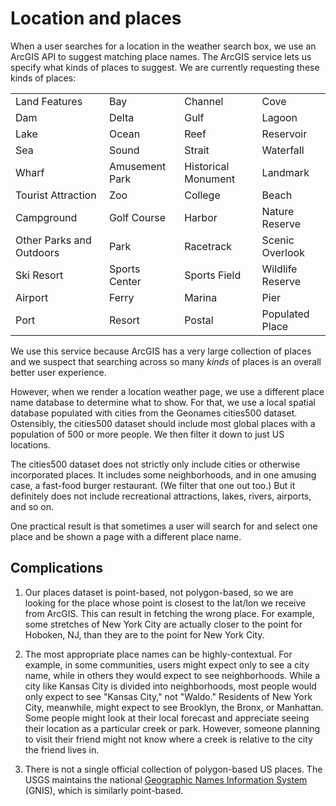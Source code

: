 # Location and places

When a user searches for a location in the weather search box, we use an ArcGIS
API to suggest matching place names. The ArcGIS service lets us specify what
kinds of places to suggest. We are currently requesting these kinds of places:

|                          |                |                     |                  |
| ------------------------ | -------------- | ------------------- | ---------------- |
| Land Features            | Bay            | Channel             | Cove             |
| Dam                      | Delta          | Gulf                | Lagoon           |
| Lake                     | Ocean          | Reef                | Reservoir        |
| Sea                      | Sound          | Strait              | Waterfall        |
| Wharf                    | Amusement Park | Historical Monument | Landmark         |
| Tourist Attraction       | Zoo            | College             | Beach            |
| Campground               | Golf Course    | Harbor              | Nature Reserve   |
| Other Parks and Outdoors | Park           | Racetrack           | Scenic Overlook  |
| Ski Resort               | Sports Center  | Sports Field        | Wildlife Reserve |
| Airport                  | Ferry          | Marina              | Pier             |
| Port                     | Resort         | Postal              | Populated Place  |

We use this service because ArcGIS has a very large collection of places and we
suspect that searching across so many _kinds_ of places is an overall better
user experience.

However, when we render a location weather page, we use a different place name
database to determine what to show. For that, we use a local spatial database
populated with cities from the Geonames cities500 dataset. Ostensibly, the
cities500 dataset should include most global places with a population of 500 or
more people. We then filter it down to just US locations.

The cities500 dataset does not strictly only include cities or otherwise
incorporated places. It includes some neighborhoods, and in one amusing case,
a fast-food burger restaurant. (We filter that one out too.) But it definitely
does not include recreational attractions, lakes, rivers, airports, and so on.

One practical result is that sometimes a user will search for and select one
place and be shown a page with a different place name.

## Complications

1. Our places dataset is point-based, not polygon-based, so we are looking for
   the place whose point is closest to the lat/lon we receive from ArcGIS. This
   can result in fetching the wrong place. For example, some stretches of New
   York City are actually closer to the point for Hoboken, NJ, than they are to
   the point for New York City.

2. The most appropriate place names can be highly-contextual. For example, in
   some communities, users might expect only to see a city name, while in others
   they would expect to see neighborhoods. While a city like Kansas City is
   divided into neighborhoods, most people would only expect to see "Kansas
   City," not "Waldo." Residents of New York City, meanwhile, might expect to
   see Brooklyn, the Bronx, or Manhattan. Some people might look at their local
   forecast and appreciate seeing their location as a particular creek or park.
   However, someone planning to visit their friend might not know where a creek
   is relative to the city the friend lives in.

3. There is not a single official collection of polygon-based US places. The
   USGS maintains the national [Geographic Names Information System](https://www.usgs.gov/tools/geographic-names-information-system-gnis)
   (GNIS), which is similarly point-based.
